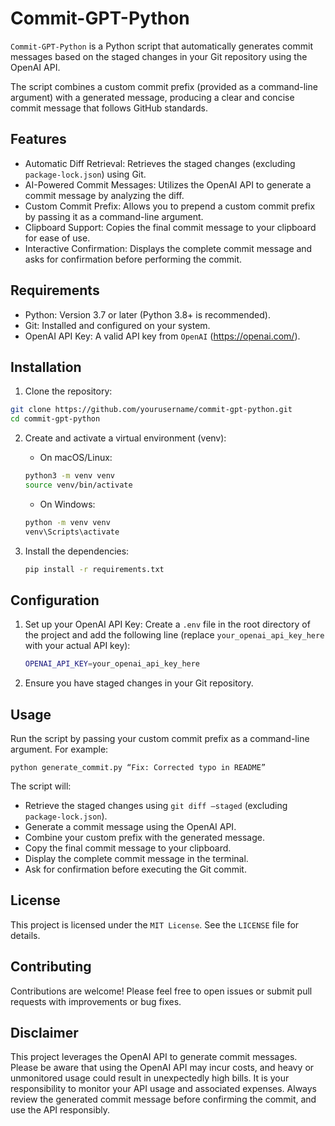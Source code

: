 # Commit-GPT-Python

`Commit-GPT-Python` is a Python script that automatically generates commit messages based on the staged changes in your Git repository using the OpenAI API. 

The script combines a custom commit prefix (provided as a command-line argument) with a generated message, producing a clear and concise commit message that follows GitHub standards.

## Features

- Automatic Diff Retrieval: Retrieves the staged changes (excluding `package-lock.json`) using Git.
- AI-Powered Commit Messages: Utilizes the OpenAI API to generate a commit message by analyzing the diff.
- Custom Commit Prefix: Allows you to prepend a custom commit prefix by passing it as a command-line argument.
- Clipboard Support: Copies the final commit message to your clipboard for ease of use.
- Interactive Confirmation: Displays the complete commit message and asks for confirmation before performing the commit.

## Requirements

- Python: Version 3.7 or later (Python 3.8+ is recommended).
- Git: Installed and configured on your system.
- OpenAI API Key: A valid API key from `OpenAI` (https://openai.com/).

## Installation

1. Clone the repository:

```bash
git clone https://github.com/yourusername/commit-gpt-python.git
cd commit-gpt-python
```

2.  Create and activate a virtual environment (venv):

    - On macOS/Linux:

    ```bash
    python3 -m venv venv
    source venv/bin/activate
    ```

    - On Windows:

    ```bash
    python -m venv venv
    venv\Scripts\activate
    ```

3.  Install the dependencies:

    ```bash
    pip install -r requirements.txt
    ```

## Configuration

1.  Set up your OpenAI API Key:
    Create a `.env` file in the root directory of the project and add the following line (replace `your_openai_api_key_here` with your actual API key):

    ```bash
    OPENAI_API_KEY=your_openai_api_key_here
    ```

2.  Ensure you have staged changes in your Git repository.

## Usage

Run the script by passing your custom commit prefix as a command-line argument. For example:

`python generate_commit.py “Fix: Corrected typo in README”`

The script will:

- Retrieve the staged changes using `git diff –staged` (excluding `package-lock.json`).
- Generate a commit message using the OpenAI API.
- Combine your custom prefix with the generated message.
- Copy the final commit message to your clipboard.
- Display the complete commit message in the terminal.
- Ask for confirmation before executing the Git commit.

## License

This project is licensed under the `MIT License`. See the `LICENSE` file for details.

## Contributing

Contributions are welcome! Please feel free to open issues or submit pull requests with improvements or bug fixes.

## Disclaimer

This project leverages the OpenAI API to generate commit messages. Please be aware that using the OpenAI API may incur costs, and heavy or unmonitored usage could result in unexpectedly high bills. It is your responsibility to monitor your API usage and associated expenses. Always review the generated commit message before confirming the commit, and use the API responsibly.